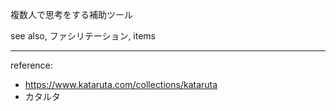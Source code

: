 複数人で思考をする補助ツール


see also, ファシリテーション, items

---
reference:
- https://www.kataruta.com/collections/kataruta
- カタルタ



